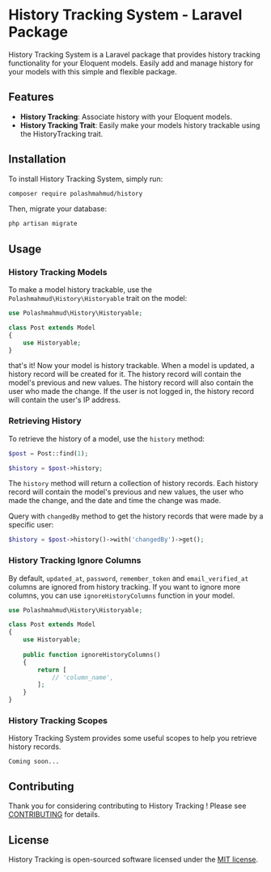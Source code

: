 # History Tracking System - Laravel Package

History Tracking System is a Laravel package that provides history tracking functionality for your Eloquent models.
Easily add and manage history for your models with this simple and flexible package.

## Features

- **History Tracking**: Associate history with your Eloquent models.
- **History Tracking Trait**: Easily make your models history trackable using the HistoryTracking trait.

## Installation

To install History Tracking System, simply run:

```bash
composer require polashmahmud/history
```

Then, migrate your database:

```bash
php artisan migrate
```

## Usage

### History Tracking Models

To make a model history trackable, use the `Polashmahmud\History\Historyable` trait on the model:

```php
use Polashmahmud\History\Historyable;

class Post extends Model
{
    use Historyable;
}
```

that's it! Now your model is history trackable. When a model is updated, a history record will be created for it. The
history record will contain the model's previous and new values. The history record will also contain the user who made
the change. If the user is not logged in, the history record will contain the user's IP address.

### Retrieving History

To retrieve the history of a model, use the `history` method:

```php
$post = Post::find(1);

$history = $post->history;
```

The `history` method will return a collection of history records. Each history record will contain the model's previous
and new values, the user who made the change, and the date and time the change was made.

Query with `changedBy` method to get the history records that were made by a specific user:

```php
$history = $post->history()->with('changedBy')->get();
```

### History Tracking Ignore Columns

By default, `updated_at`, `password`, `remember_token` and `email_verified_at` columns are ignored from history
tracking. If you want to ignore more columns, you can use `ignoreHistoryColumns` function in your model.

```php
use Polashmahmud\History\Historyable;

class Post extends Model
{
    use Historyable;
    
    public function ignoreHistoryColumns()
    {
        return [
            // 'column_name',
        ];
    }
}
```

### History Tracking Scopes

History Tracking System provides some useful scopes to help you retrieve history records.

`Coming soon...`

## Contributing

Thank you for considering contributing to History Tracking ! Please see [CONTRIBUTING](CONTRIBUTING.md) for details.

## License

History Tracking is open-sourced software licensed under the [MIT license](LICENSE.md).





